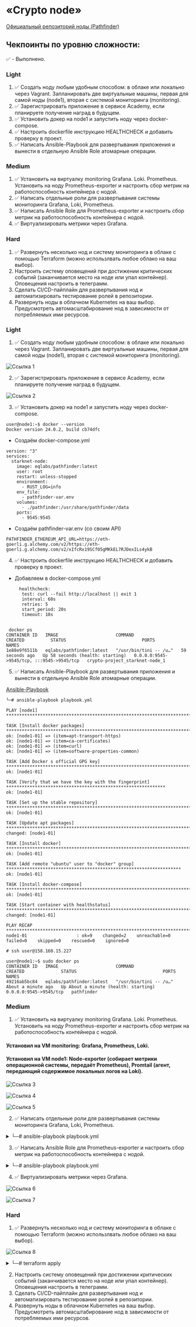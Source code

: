 # «Crypto node»

[Официальный репозиторий ноды (Pathfinder)](https://github.com/eqlabs/pathfinder)

## Чекпоинты по уровню сложности:

:white_check_mark: - Выполнено.

### Light
1. :white_check_mark: Создать ноду любым удобным способом: в облаке или локально через Vagrant. Запланировать две виртуальные машины, первая для самой ноды (node1), вторая с системой мониторинга (monitoring).
2. :white_check_mark: Зарегистрировать приложение в сервисе Academy, если планируете получение наград в будущем.
3. :white_check_mark: Установить докер на node1 и запустить ноду через docker-compose.
4. :white_check_mark: Настроить dockerfile инструкцию HEALTHCHECK и добавить проверку в проект.
5. :white_check_mark: Написать Ansible-Playbook для развертывания приложения и вынести в отдельную Ansible Role атомарные операции.

### Medium
1. :white_check_mark: Установить на виртуалку monitoring Grafana. Loki. Prometheus. Установить на ноду Prometheus-exporter и настроить сбор метрик на работоспособность контейнера с нодой.
2. :white_check_mark: Написать отдельные роли для развертывания системы мониторинга Grafana, Loki, Prometheus.
3. :white_check_mark: Написать Ansible Role для Prometheus-exporter и настроить сбор метрик на работоспособность контейнера с нодой.
4. :white_check_mark: Виртуализировать метрики через Grafana.
   
### Hard
1. :white_check_mark: Развернуть несколько нод и систему мониторинга в облаке с помощью Terraform (можно использлвать любое облако на ваш выбор).
2. Настроить систему оповещений при достижении критических событий (заканчивается место на ноде или упал контейнер). Оповещения настроить в телеграмм.
3. Сделать CI/CD-пайплайн для развертывания нод и автоматизировать тестирование ролей в репозитории.
4. Развернуть ноды в облачном Kubernetes на ваш выбор. Предусмотреть автомасштабирование нод в зависимости от потребляемых ими ресурсов.



### Light
1. :white_check_mark: Создать ноду любым удобным способом: в облаке или локально через Vagrant. Запланировать две виртуальные машины, первая для самой ноды (node1), вторая с системой мониторинга (monitoring).

![Ссылка 1](https://github.com/Firewal7/crypto-project/blob/main/image/1.0.jpg)

2. :white_check_mark: Зарегистрировать приложение в сервисе Academy, если планируете получение наград в будущем. 

![Ссылка 2](https://github.com/Firewal7/crypto-project/blob/main/image/1.2.jpg)

3. :white_check_mark: Установить докер на node1 и запустить ноду через docker-compose.
```
user@node1:~$ docker --version
Docker version 24.0.2, build cb74dfc
```
- Создаём docker-compose.yml
```
version: "3"
services:
  starknet-node:
    image: eqlabs/pathfinder:latest
    user: root
    restart: unless-stopped
    environment:
      - RUST_LOG=info
    env_file:
      - pathfinder-var.env
    volumes:
      - ./pathfinder:/usr/share/pathfinder/data
    ports:
      - 9545:9545
```
- Создаём pathfinder-var.env (со своим API)
```
PATHFINDER_ETHEREUM_API_URL=https://eth-goerli.g.alchemy.com/v2/https://eth-goerli.g.alchemy.com/v2/xIfcRx19SCf05gMKkEL7RJDexILs4ykB
```
4. :white_check_mark: Настроить dockerfile инструкцию HEALTHCHECK и добавить проверку в проект.

- Добавляем в docker-compose.yml 
```
     healthcheck:
      test: curl --fail http://localhost || exit 1
      interval: 60s
      retries: 5
      start_period: 20s
      timeout: 10s
```
```
                                                                                                               
 docker ps              
CONTAINER ID   IMAGE                      COMMAND                  CREATED          STATUS                             PORTS                                       NAMES
1e88e9f6511b   eqlabs/pathfinder:latest   "/usr/bin/tini -- /u…"   59 seconds ago   Up 58 seconds (health: starting)   0.0.0.0:9545->9545/tcp, :::9545->9545/tcp   crypto-project_starknet-node_1
```
5. :white_check_mark: Написать Ansible-Playbook для развертывания приложения и вынести в отдельную Ansible Role атомарные операции.

[Ansible-Playbook](https://github.com/Firewal7/crypto-project/blob/main/ansible/playbook.yml)

```
└─# ansible-playbook playbook.yml                                       

PLAY [node1] ********************************************************************************************************

TASK [Install docker packages] **************************************************************************************
ok: [node1-01] => (item=apt-transport-https)
ok: [node1-01] => (item=ca-certificates)
ok: [node1-01] => (item=curl)
ok: [node1-01] => (item=software-properties-common)

TASK [Add Docker s official GPG key] ********************************************************************************
ok: [node1-01]

TASK [Verify that we have the key with the fingerprint] *************************************************************
ok: [node1-01]

TASK [Set up the stable repository] *********************************************************************************
ok: [node1-01]

TASK [Update apt packages] ******************************************************************************************
changed: [node1-01]

TASK [Install docker] ***********************************************************************************************
ok: [node1-01]

TASK [Add remote "ubuntu" user to "docker" group] *******************************************************************
ok: [node1-01]

TASK [Install docker-compose] ***************************************************************************************
ok: [node1-01]

TASK [Start container with healthstatus] ****************************************************************************
changed: [node1-01]

PLAY RECAP **********************************************************************************************************
node1-01                   : ok=9    changed=2    unreachable=0    failed=0    skipped=0    rescued=0    ignored=0 
```
```
# ssh user@158.160.15.227

user@node1:~$ sudo docker ps
CONTAINER ID   IMAGE                      COMMAND                  CREATED              STATUS                                 PORTS                    NAMES
49216ab5bc84   eqlabs/pathfinder:latest   "/usr/bin/tini -- /u…"   About a minute ago   Up About a minute (health: starting)   0.0.0.0:9545->9545/tcp   pathfinder
```
### Medium
1. :white_check_mark: Установить на виртуалку monitoring Grafana. Loki. Prometheus. Установить на ноду Prometheus-exporter и настроить сбор метрик на работоспособность контейнера с нодой.

#### Установил на VM monitoring: Grafana, Prometheus, Loki. 

#### Установил на VM node1: Node-exporter (собирает метрики операционной системы, передаёт Prometheus), Promtail (агент, передающий содержимое локальных логов на Loki).

![Ссылка 3](https://github.com/Firewal7/crypto-project/blob/main/image/1.3.jpg)

![Ссылка 4](https://github.com/Firewal7/crypto-project/blob/main/image/1.4.jpg)

![Ссылка 5](https://github.com/Firewal7/crypto-project/blob/main/image/1.5.jpg)

2. :white_check_mark: Написать отдельные роли для развертывания системы мониторинга Grafana, Loki, Prometheus.

<details>
<summary>└─# ansible-playbook playbook.yml</summary>

PLAY [install utils] ******************************************************************************************************************************

TASK [docker_install : Install docker packages] ***************************************************************************************************
ok: [node1-01] => (item=apt-transport-https)
ok: [node1-01] => (item=ca-certificates)
ok: [node1-01] => (item=curl)
ok: [node1-01] => (item=software-properties-common)

TASK [docker_install : Add Docker s official GPG key] *********************************************************************************************
ok: [node1-01]

TASK [docker_install : Verify that we have the key with the fingerprint] **************************************************************************
ok: [node1-01]

TASK [docker_install : Set up the stable repository] **********************************************************************************************
ok: [node1-01]

TASK [docker_install : Update apt packages] *******************************************************************************************************
changed: [node1-01]

TASK [docker_install : Install docker] ************************************************************************************************************
ok: [node1-01]

TASK [docker_install : Add remote "ubuntu" user to "docker" group] ********************************************************************************
ok: [node1-01]

TASK [docker_install : Install docker-compose] ****************************************************************************************************
ok: [node1-01]

TASK [container_pathfinder : Start container with healthstatus] ***********************************************************************************
ok: [node1-01]

PLAY [install monitoring] *************************************************************************************************************************

TASK [grafana : Update package libfontconfig1] ****************************************************************************************************
ok: [monitoring-01]

TASK [grafana : Get Grafana deb] ******************************************************************************************************************
ok: [monitoring-01]

TASK [grafana : installed Grafana] ****************************************************************************************************************
changed: [monitoring-01]

TASK [grafana : start and enable grafana-server] **************************************************************************************************
ok: [monitoring-01]

TASK [prometheus : Get Prometheus distrib] ********************************************************************************************************
ok: [monitoring-01]

TASK [prometheus : Unarchive a file] **************************************************************************************************************
changed: [monitoring-01]

TASK [prometheus : Copy file prometheus.yml] ******************************************************************************************************
changed: [monitoring-01]

TASK [prometheus : Run Prometheus] ****************************************************************************************************************
changed: [monitoring-01]

TASK [loki : install dependencies] ****************************************************************************************************************
ok: [monitoring-01]

TASK [loki : Get Prometheus distrib] **************************************************************************************************************
ok: [monitoring-01]

TASK [loki : Unarchive a file] ********************************************************************************************************************
ok: [monitoring-01]

TASK [loki : Copy file] ***************************************************************************************************************************
ok: [monitoring-01]

TASK [loki : Change permissions] ******************************************************************************************************************
ok: [monitoring-01]

TASK [loki : Create a directory] ******************************************************************************************************************
changed: [monitoring-01]

TASK [loki : Copy loki-local-config.yaml] *********************************************************************************************************
ok: [monitoring-01]

TASK [loki : Copy loki.service] *******************************************************************************************************************
ok: [monitoring-01]

TASK [loki : Start and enable loki] ***************************************************************************************************************
ok: [monitoring-01]

PLAY RECAP ****************************************************************************************************************************************
monitoring-01              : ok=17   changed=5    unreachable=0    failed=0    skipped=0    rescued=0    ignored=0   
node1-01                   : ok=9    changed=1    unreachable=0    failed=0    skipped=0    rescued=0    ignored=0 
</details>

3. :white_check_mark: Написать Ansible Role для Prometheus-exporter и настроить сбор метрик на работоспособность контейнера с нодой.

<details>
<summary>└─# ansible-playbook playbook.yml</summary>

PLAY [install utils] *************************************************************************************************************************

TASK [docker_install : Install docker packages] **********************************************************************************************
changed: [node-01] => (item=apt-transport-https)
ok: [node-01] => (item=ca-certificates)
ok: [node-01] => (item=curl)
ok: [node-01] => (item=software-properties-common)

TASK [docker_install : Add Docker s official GPG key] ****************************************************************************************
changed: [node-01]

TASK [docker_install : Verify that we have the key with the fingerprint] *********************************************************************
ok: [node-01]

TASK [docker_install : Set up the stable repository] *****************************************************************************************
changed: [node-01]

TASK [docker_install : Update apt packages] **************************************************************************************************
changed: [node-01]

TASK [docker_install : Install docker] *******************************************************************************************************
changed: [node-01]

TASK [docker_install : Add remote "ubuntu" user to "docker" group] ***************************************************************************
changed: [node-01]

TASK [docker_install : Install docker-compose] ***********************************************************************************************
changed: [node-01]

TASK [container_pathfinder : Start container with healthstatus] ******************************************************************************
changed: [node-01]

TASK [prometheus-exporter : Get node-exporter distrib] ***************************************************************************************
changed: [node-01]

TASK [prometheus-exporter : Unarchive a file] ************************************************************************************************
changed: [node-01]

TASK [prometheus-exporter : Run Prometheus] **************************************************************************************************
changed: [node-01]

TASK [promtail : install dependencies] *******************************************************************************************************
changed: [node-01]

TASK [promtail : Get Promtail distrib] *******************************************************************************************************
changed: [node-01]

TASK [promtail : Unarchive a file] ***********************************************************************************************************
changed: [node-01]

TASK [promtail : Copy file] ******************************************************************************************************************
changed: [node-01]

TASK [promtail : Change permissions] *********************************************************************************************************
ok: [node-01]

TASK [promtail : Copy promtail-local-config.yaml] ********************************************************************************************
changed: [node-01]

TASK [promtail : Copy promtail.service] ******************************************************************************************************
changed: [node-01]

TASK [promtail : Start and enable promtail] **************************************************************************************************
changed: [node-01]

PLAY [install monitoring] ********************************************************************************************************************

TASK [grafana : Update package libfontconfig1] ***********************************************************************************************
changed: [monitoring-01]

TASK [grafana : Get Grafana deb] *************************************************************************************************************
changed: [monitoring-01]

TASK [grafana : installed Grafana] ***********************************************************************************************************
changed: [monitoring-01]

TASK [grafana : Make sure grafana service is enabled and running] ****************************************************************************
changed: [monitoring-01]

TASK [prometheus : Get Loki distrib] *********************************************************************************************************
changed: [monitoring-01]

TASK [prometheus : Unarchive a file] *********************************************************************************************************
changed: [monitoring-01]

TASK [prometheus : Copy file] ****************************************************************************************************************
changed: [monitoring-01]

TASK [prometheus : Copy file] ****************************************************************************************************************
changed: [monitoring-01]

TASK [prometheus : Create a directory] *******************************************************************************************************
changed: [monitoring-01]

TASK [prometheus : Copy config.yaml] *********************************************************************************************************
changed: [monitoring-01]

TASK [prometheus : Copy prometheus console_libraries] ****************************************************************************************
changed: [monitoring-01]

TASK [prometheus : Copy prometheus.service] **************************************************************************************************
changed: [monitoring-01]

TASK [prometheus : Start and enable prometheus] **********************************************************************************************
changed: [monitoring-01]

TASK [loki : install dependencies] ***********************************************************************************************************
changed: [monitoring-01]

TASK [loki : Get Loki distrib] ***************************************************************************************************************
changed: [monitoring-01]

TASK [loki : Unarchive a file] ***************************************************************************************************************
changed: [monitoring-01]

TASK [loki : Copy file] **********************************************************************************************************************
changed: [monitoring-01]

TASK [loki : Change permissions] *************************************************************************************************************
ok: [monitoring-01]

TASK [loki : Create a directory] *************************************************************************************************************
changed: [monitoring-01]

TASK [loki : Copy loki-local-config.yaml] ****************************************************************************************************
changed: [monitoring-01]

TASK [loki : Copy loki.service] **************************************************************************************************************
changed: [monitoring-01]

TASK [loki : Start and enable loki] **********************************************************************************************************
changed: [monitoring-01]

PLAY RECAP ***********************************************************************************************************************************
monitoring-01              : ok=22   changed=21    unreachable=0    failed=0    skipped=0    rescued=0    ignored=0   
node-01                    : ok=20   changed=18    unreachable=0    failed=0    skipped=0    rescued=0    ignored=0   
</details>

4. :white_check_mark: Виртуализировать метрики через Grafana.

![Ссылка 6](https://github.com/Firewal7/crypto-project/blob/main/image/1.6.jpg)

![Ссылка 7](https://github.com/Firewal7/crypto-project/blob/main/image/1.7.jpg)
   
### Hard
1. :white_check_mark: Развернуть несколько нод и систему мониторинга в облаке с помощью Terraform (можно использлвать любое облако на ваш выбор).

![Ссылка 8](https://github.com/Firewal7/crypto-project/blob/main/image/1.8.jpg)

<details>
<summary>└─# terraform apply</summary>

data.yandex_compute_image.ubuntu: Reading...
data.yandex_compute_image.ubuntu: Read complete after 1s [id=fd83vhe8fsr4pe98v6oj]

Terraform used the selected providers to generate the following execution plan. Resource actions are indicated with the following symbols:
  + create

Terraform will perform the following actions:

  # yandex_compute_instance.platform-monitoring will be created
  + resource "yandex_compute_instance" "platform-monitoring" {
      + created_at                = (known after apply)
      + folder_id                 = (known after apply)
      + fqdn                      = (known after apply)
      + gpu_cluster_id            = (known after apply)
      + hostname                  = (known after apply)
      + id                        = (known after apply)
      + metadata                  = {
          + "serial-port-enable" = "1"
          + "ssh-keys"           = "ssh-rsa 
        }
      + name                      = "monitoring"
      + network_acceleration_type = "standard"
      + platform_id               = "standard-v1"
      + service_account_id        = (known after apply)
      + status                    = (known after apply)
      + zone                      = (known after apply)

      + boot_disk {
          + auto_delete = true
          + device_name = (known after apply)
          + disk_id     = (known after apply)
          + mode        = (known after apply)

          + initialize_params {
              + block_size  = (known after apply)
              + description = (known after apply)
              + image_id    = "fd83vhe8fsr4pe98v6oj"
              + name        = (known after apply)
              + size        = 20
              + snapshot_id = (known after apply)
              + type        = "network-hdd"
            }
        }

      + metadata_options {
          + aws_v1_http_endpoint = (known after apply)
          + aws_v1_http_token    = (known after apply)
          + gce_http_endpoint    = (known after apply)
          + gce_http_token       = (known after apply)
        }

      + network_interface {
          + index              = (known after apply)
          + ip_address         = (known after apply)
          + ipv4               = true
          + ipv6               = (known after apply)
          + ipv6_address       = (known after apply)
          + mac_address        = (known after apply)
          + nat                = true
          + nat_ip_address     = (known after apply)
          + nat_ip_version     = (known after apply)
          + security_group_ids = (known after apply)
          + subnet_id          = (known after apply)
        }

      + placement_policy {
          + host_affinity_rules = (known after apply)
          + placement_group_id  = (known after apply)
        }

      + resources {
          + core_fraction = 100
          + cores         = 2
          + memory        = 2
        }

      + scheduling_policy {
          + preemptible = true
        }
    }

  # yandex_compute_instance.platform-node1 will be created
  + resource "yandex_compute_instance" "platform-node1" {
      + created_at                = (known after apply)
      + folder_id                 = (known after apply)
      + fqdn                      = (known after apply)
      + gpu_cluster_id            = (known after apply)
      + hostname                  = (known after apply)
      + id                        = (known after apply)
      + metadata                  = {
          + "serial-port-enable" = "1"
          + "ssh-keys"           = "ssh-rsa 
        }
      + name                      = "node1"
      + network_acceleration_type = "standard"
      + platform_id               = "standard-v1"
      + service_account_id        = (known after apply)
      + status                    = (known after apply)
      + zone                      = (known after apply)

      + boot_disk {
          + auto_delete = true
          + device_name = (known after apply)
          + disk_id     = (known after apply)
          + mode        = (known after apply)

          + initialize_params {
              + block_size  = (known after apply)
              + description = (known after apply)
              + image_id    = "fd83vhe8fsr4pe98v6oj"
              + name        = (known after apply)
              + size        = 20
              + snapshot_id = (known after apply)
              + type        = "network-hdd"
            }
        }

      + metadata_options {
          + aws_v1_http_endpoint = (known after apply)
          + aws_v1_http_token    = (known after apply)
          + gce_http_endpoint    = (known after apply)
          + gce_http_token       = (known after apply)
        }

      + network_interface {
          + index              = (known after apply)
          + ip_address         = (known after apply)
          + ipv4               = true
          + ipv6               = (known after apply)
          + ipv6_address       = (known after apply)
          + mac_address        = (known after apply)
          + nat                = true
          + nat_ip_address     = (known after apply)
          + nat_ip_version     = (known after apply)
          + security_group_ids = (known after apply)
          + subnet_id          = (known after apply)
        }

      + placement_policy {
          + host_affinity_rules = (known after apply)
          + placement_group_id  = (known after apply)
        }

      + resources {
          + core_fraction = 100
          + cores         = 2
          + memory        = 2
        }

      + scheduling_policy {
          + preemptible = true
        }
    }

  # yandex_compute_instance.platform-node2 will be created
  + resource "yandex_compute_instance" "platform-node2" {
      + created_at                = (known after apply)
      + folder_id                 = (known after apply)
      + fqdn                      = (known after apply)
      + gpu_cluster_id            = (known after apply)
      + hostname                  = (known after apply)
      + id                        = (known after apply)
      + metadata                  = {
          + "serial-port-enable" = "1"
          + "ssh-keys"           = "ssh-rsa 
        }
      + name                      = "node2"
      + network_acceleration_type = "standard"
      + platform_id               = "standard-v1"
      + service_account_id        = (known after apply)
      + status                    = (known after apply)
      + zone                      = (known after apply)

      + boot_disk {
          + auto_delete = true
          + device_name = (known after apply)
          + disk_id     = (known after apply)
          + mode        = (known after apply)

          + initialize_params {
              + block_size  = (known after apply)
              + description = (known after apply)
              + image_id    = "fd83vhe8fsr4pe98v6oj"
              + name        = (known after apply)
              + size        = 20
              + snapshot_id = (known after apply)
              + type        = "network-hdd"
            }
        }

      + metadata_options {
          + aws_v1_http_endpoint = (known after apply)
          + aws_v1_http_token    = (known after apply)
          + gce_http_endpoint    = (known after apply)
          + gce_http_token       = (known after apply)
        }

      + network_interface {
          + index              = (known after apply)
          + ip_address         = (known after apply)
          + ipv4               = true
          + ipv6               = (known after apply)
          + ipv6_address       = (known after apply)
          + mac_address        = (known after apply)
          + nat                = true
          + nat_ip_address     = (known after apply)
          + nat_ip_version     = (known after apply)
          + security_group_ids = (known after apply)
          + subnet_id          = (known after apply)
        }

      + placement_policy {
          + host_affinity_rules = (known after apply)
          + placement_group_id  = (known after apply)
        }

      + resources {
          + core_fraction = 100
          + cores         = 2
          + memory        = 2
        }

      + scheduling_policy {
          + preemptible = true
        }
    }

  # yandex_vpc_network.develop will be created
  + resource "yandex_vpc_network" "develop" {
      + created_at                = (known after apply)
      + default_security_group_id = (known after apply)
      + folder_id                 = (known after apply)
      + id                        = (known after apply)
      + labels                    = (known after apply)
      + name                      = "develop"
      + subnet_ids                = (known after apply)
    }

  # yandex_vpc_subnet.develop will be created
  + resource "yandex_vpc_subnet" "develop" {
      + created_at     = (known after apply)
      + folder_id      = (known after apply)
      + id             = (known after apply)
      + labels         = (known after apply)
      + name           = "develop"
      + network_id     = (known after apply)
      + v4_cidr_blocks = [
          + "10.0.1.0/24",
        ]
      + v6_cidr_blocks = (known after apply)
      + zone           = "ru-central1-a"
    }

Plan: 5 to add, 0 to change, 0 to destroy.

Changes to Outputs:
  + vm_external_ip_address_monitoring = (known after apply)
  + vm_external_ip_address_node1      = (known after apply)
  + vm_external_ip_address_node2      = (known after apply)

Do you want to perform these actions?
  Terraform will perform the actions described above.
  Only 'yes' will be accepted to approve.

  Enter a value: yes

yandex_vpc_network.develop: Creating...
yandex_vpc_network.develop: Creation complete after 1s [id=enpu716885jpim90a1tv]
yandex_vpc_subnet.develop: Creating...
yandex_vpc_subnet.develop: Creation complete after 1s [id=e9bripcvupl7it69ruip]
yandex_compute_instance.platform-monitoring: Creating...
yandex_compute_instance.platform-node2: Creating...
yandex_compute_instance.platform-node1: Creating...
yandex_compute_instance.platform-monitoring: Still creating... [10s elapsed]
yandex_compute_instance.platform-node2: Still creating... [10s elapsed]
yandex_compute_instance.platform-node1: Still creating... [10s elapsed]
yandex_compute_instance.platform-monitoring: Still creating... [20s elapsed]
yandex_compute_instance.platform-node2: Still creating... [20s elapsed]
yandex_compute_instance.platform-node1: Still creating... [20s elapsed]
yandex_compute_instance.platform-monitoring: Still creating... [30s elapsed]
yandex_compute_instance.platform-node2: Still creating... [30s elapsed]
yandex_compute_instance.platform-node1: Still creating... [30s elapsed]
yandex_compute_instance.platform-node1: Creation complete after 31s [id=fhmmsk5lomfisu2u91ga]
yandex_compute_instance.platform-monitoring: Still creating... [40s elapsed]
yandex_compute_instance.platform-node2: Still creating... [40s elapsed]
yandex_compute_instance.platform-monitoring: Creation complete after 42s [id=fhms4d8a0rpejpr6hdnj]
yandex_compute_instance.platform-node2: Creation complete after 43s [id=fhm6rtll14vrpe0ag0gj]

Apply complete! Resources: 5 added, 0 changed, 0 destroyed.

Outputs:

vm_external_ip_address_monitoring = "10.0.1.6"
vm_external_ip_address_node1 = "10.0.1.10"
vm_external_ip_address_node2 = "10.0.1.13"

</details>

2. Настроить систему оповещений при достижении критических событий (заканчивается место на ноде или упал контейнер). Оповещения настроить в телеграмм.
3. Сделать CI/CD-пайплайн для развертывания нод и автоматизировать тестирование ролей в репозитории.
4. Развернуть ноды в облачном Kubernetes на ваш выбор. Предусмотреть автомасштабирование нод в зависимости от потребляемых ими ресурсов.
